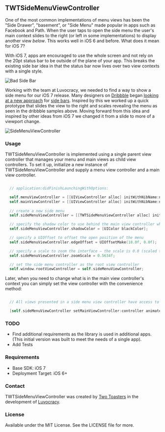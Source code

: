 ## TWTSideMenuViewController

One of the most common implementations of menu views has been the "Side Drawer", "basement", or "Side Menu" made popular in apps such as Facebook and Path. When the user taps to open the side menu the user's main context slides to the right (or left in some implementations) to display another view _below_. This works well in iOS 6 and before. What does it mean for iOS 7?

With iOS 7, apps are encouraged to use the whole screen and not rely on the 20pt status bar to be outside of the plane of your app. This breaks the existing side bar idea in that the status bar now lives over two view contexts with a single style.

![Bad Side Bar](Artifacts/side-bar-bad.png)

Working with the team at Luvocracy, we needed to find a way to show a side menu for our iOS 7 release. Many designers on [Dribbble](http://dribbble.com) began [looking at a new approach](http://dribbble.com/shots/1154748-WhatsApp-iOS-7-Redesign) for [side bars](http://dribbble.com/shots/1185823-Side-menu). Inspired by this we worked up a quick prototype that slides the view to the right and scales revealing the menu as seen in the dribbble samples above. Moving forward from this idea and inspired by other ideas from iOS 7 we changed it from a slide to more of a viewport change.

![SideMenuViewController](Artifacts/TWTSideMenu.gif)

### Usage

TWTSideMenuViewController is implemented using a single parent view controller that manages your menu and main views as child view controllers. To set it up, initialize a new instance of TWTSideMenuViewController and supply a menu view controller and a main view controller.

```objective-c

  // application:didFinishLaunchingWithOptions:

  self.menuViewController = [[UIViewController alloc] initWithNibName:nil bundle:nil];
  self.mainViewController = [[UIViewController alloc] initWithNibName:nil bundle:nil];
  
  // create a new side menu
  self.sideMenuViewController = [[TWTSideMenuViewController alloc] initWithMenuViewController:self.menuViewController mainViewController:[[UINavigationController alloc] initWithRootViewController:self.mainViewController]];

  // specify the shadow color to use behind the main view controller when it is scaled down.
  self.sideMenuViewController.shadowColor = [UIColor blackColor];

  // specify a UIOffset to offset the open position of the menu
  self.sideMenuViewController.edgeOffset = UIOffsetMake(18.0f, 0.0f);

  // specify a scale to zoom the interface — the scale is 0.0 (scaled to 0% of it's size) to 1.0 (not scaled at all). The example here specifies that it zooms so that the main view is 56.34% of it's size in open mode. 
  self.sideMenuViewController.zoomScale = 0.5634f;

  // set the side menu controller as the root view controller
  self.window.rootViewController = self.sideMenuViewController;

```

Later, when you need to change what is in the main view controller's context you can simply set the view controller with the convenience method:

```objective-c

  // All views presented in a side menu view controller have access to the side menu directly. Much like the way UINavigationController works. To swap to a new view controller simply set the main view controller:

  [self.sideMenuViewController setMainViewController:controller animated:YES closeMenu:YES];

```

### TODO

- Find additional requirements as the library is used in additional apps. (This initial version was built to meet the needs of a single app).
- Add Tests

### Requirements

- Base SDK: iOS 7
- Deployment Target: iOS 6+

### Contact

TWTSideMenuViewController was created by [Two Toasters](@twotoasters) in the development of [Luvocracy](http://www.luvocracy.com).

### License

Available under the MIT License. See the LICENSE file for more.
